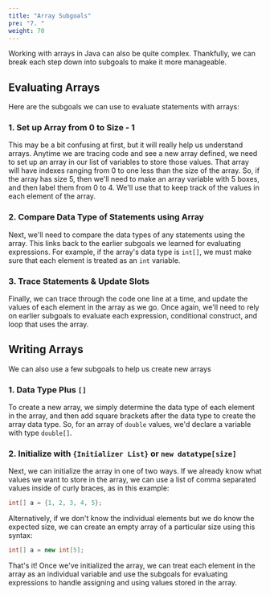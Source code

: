 ```yaml
---
title: "Array Subgoals"
pre: "7. "
weight: 70
---
```


Working with arrays in Java can also be quite complex. Thankfully, we can break each step down into subgoals to make it more manageable. 

## Evaluating Arrays

Here are the subgoals we can use to evaluate statements with arrays:

### 1. Set up Array from 0 to Size - 1

This may be a bit confusing at first, but it will really help us understand arrays. Anytime we are tracing code and see a new array defined, we need to set up an array in our list of variables to store those values. That array will have indexes ranging from 0 to one less than the size of the array. So, if the array has size 5, then we'll need to make an array variable with 5 boxes, and then label them from 0 to 4. We'll use that to keep track of the values in each element of the array.

### 2. Compare Data Type of Statements using Array

Next, we'll need to compare the data types of any statements using the array. This links back to the earlier subgoals we learned for evaluating expressions. For example, if the array's data type is `int[]`, we must make sure that each element is treated as an `int` variable. 

### 3. Trace Statements & Update Slots

Finally, we can trace through the code one line at a time, and update the values of each element in the array as we go. Once again, we'll need to rely on earlier subgoals to evaluate each expression, conditional construct, and loop that uses the array. 

## Writing Arrays

We can also use a few subgoals to help us create new arrays

### 1. Data Type Plus `[]`

To create a new array, we simply determine the data type of each element in the array, and then add square brackets after the data type to create the array data type. So, for an array of `double` values, we'd declare a variable with type `double[]`.

### 2. Initialize with `{Initializer List}` or `new datatype[size]`

Next, we can initialize the array in one of two ways. If we already know what values we want to store in the array, we can use a list of comma separated values inside of curly braces, as in this example:

```java
int[] a = {1, 2, 3, 4, 5};
```

Alternatively, if we don't know the individual elements but we do know the expected size, we can create an empty array of a particular size using this syntax:

```java
int[] a = new int[5];
```

That's it! Once we've initialized the array, we can treat each element in the array as an individual variable and use the subgoals for evaluating expressions to handle assigning and using values stored in the array. 